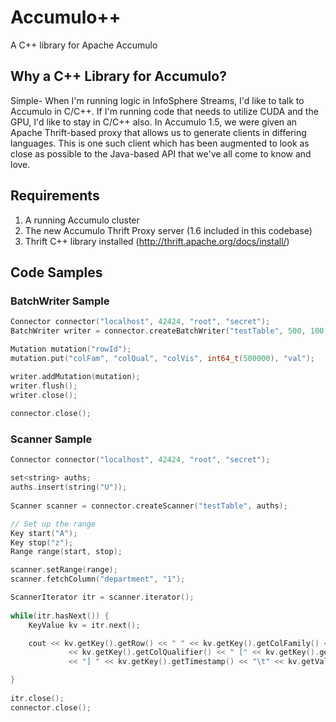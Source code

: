 Accumulo++
==========

A C++ library for Apache Accumulo

## Why a C++ Library for Accumulo?

Simple- When I'm running logic in InfoSphere Streams, I'd like to talk to Accumulo in C/C++. If I'm running code that needs to utilize CUDA and the GPU, I'd like to stay in C/C++ also. In Accumulo 1.5, we were given an Apache Thrift-based proxy that allows us to generate clients in differing languages. This is one such client which has been augmented to look as close as possible to the Java-based API that we've all come to know and love.

## Requirements

1. A running Accumulo cluster
2. The new Accumulo Thrift Proxy server (1.6 included in this codebase)
3. Thrift C++ library installed (http://thrift.apache.org/docs/install/)

## Code Samples

### BatchWriter Sample
```c++
Connector connector("localhost", 42424, "root", "secret");
BatchWriter writer = connector.createBatchWriter("testTable", 500, 100, 100, 1);

Mutation mutation("rowId");
mutation.put("colFam", "colQual", "colVis", int64_t(500000), "val");

writer.addMutation(mutation);
writer.flush();
writer.close();
	
connector.close();
```  

### Scanner Sample

```c++
Connector connector("localhost", 42424, "root", "secret");

set<string> auths;
auths.insert(string("U"));
	
Scanner scanner = connector.createScanner("testTable", auths);

// Set up the range
Key start("A");
Key stop("z");
Range range(start, stop);

scanner.setRange(range);
scanner.fetchColumn("department", "1");

ScannerIterator itr = scanner.iterator();
	
while(itr.hasNext()) {
	KeyValue kv = itr.next();

	cout << kv.getKey().getRow() << " " << kv.getKey().getColFamily() << ":" 
			 << kv.getKey().getColQualifier() << " [" << kv.getKey().getColVisibility() 
			 << "] " << kv.getKey().getTimestamp() << "\t" << kv.getValue() << "\n";

}
	
itr.close();
connector.close();
```
